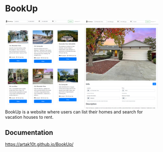 # BookUp
![BookUp](bookUp.png)
BookUp is a website where users can list their homes and search for vacation houses to rent.

## Documentation
https://artak10t.github.io/BookUp/
